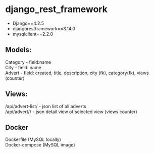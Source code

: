 # django_rest_framework

- Django==4.2.5
- djangorestframework==3.14.0
- mysqlclient==2.2.0

## Models:

Category - field:name<br>
City - field: name<br>
Advert - field: created, title, description, city (fk), category(fk), views (counter)<br>

## Views:

/api/advert-list/ - json list of all adverts<br>
/api/advert/<advert-pk>/ - json detail view of selected view (views counter)<br>

## Docker
Dockerfile (MySQL locally)<br>
Docker-compose (MySQL image)<br>
